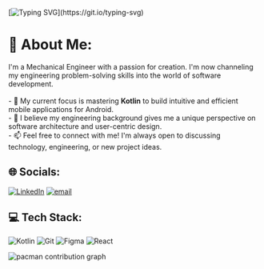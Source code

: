 [![Typing SVG](https://readme-typing-svg.demolab.com?font=Bebas+Neue&weight=800&pause=1000&color=F77237&center=true&width=435&lines=Hi+there!+%F0%9F%98%84;I'm+Kath!)](https://git.io/typing-svg)

# 💫 About Me:
I'm a Mechanical Engineer with a passion for creation. I'm now channeling my engineering problem-solving skills into the world of software development.<br><br>- 🚀 My current focus is mastering **Kotlin** to build intuitive and efficient mobile applications for Android.<br>- 🔧 I believe my engineering background gives me a unique perspective on software architecture and user-centric design.<br>- 📫 Feel free to connect with me! I'm always open to discussing technology, engineering, or new project ideas.


## 🌐 Socials:
[![LinkedIn](https://img.shields.io/badge/LinkedIn-%230077B5.svg?logo=linkedin&logoColor=white)](https://linkedin.com/in/https://www.linkedin.com/in/kathryn-palomo-216b0b158/) [![email](https://img.shields.io/badge/Email-D14836?logo=gmail&logoColor=white)](mailto:kathcodepro@gmail.com) 

## 💻 Tech Stack:
![Kotlin](https://img.shields.io/badge/kotlin-%237F52FF.svg?style=for-the-badge&logo=kotlin&logoColor=white) ![Git](https://img.shields.io/badge/git-%23F05033.svg?style=for-the-badge&logo=git&logoColor=white) ![Figma](https://img.shields.io/badge/figma-%23F24E1E.svg?style=for-the-badge&logo=figma&logoColor=white) ![React](https://img.shields.io/badge/react-%2320232a.svg?style=for-the-badge&logo=react&logoColor=%2361DAFB)

<picture>
  <source media="(prefers-color-scheme: dark)" srcset="https://raw.githubusercontent.com/kathcodepro/kathcodepro/output/pacman-contribution-graph-dark.svg">
  <source media="(prefers-color-scheme: light)" srcset="https://raw.githubusercontent.com/kathcodepro/kathcodepro/output/pacman-contribution-graph.svg">
  <img alt="pacman contribution graph" src="https://raw.githubusercontent.com/kathcodepro/kathcodepro/output/pacman-contribution-graph.svg">
</picture>
